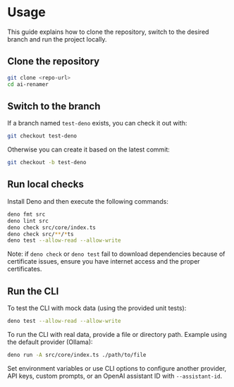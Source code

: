 # Usage

This guide explains how to clone the repository, switch to the desired branch
and run the project locally.

## Clone the repository

```bash
git clone <repo-url>
cd ai-renamer
```

## Switch to the branch

If a branch named `test-deno` exists, you can check it out with:

```bash
git checkout test-deno
```

Otherwise you can create it based on the latest commit:

```bash
git checkout -b test-deno
```

## Run local checks

Install Deno and then execute the following commands:

```bash
deno fmt src
deno lint src
deno check src/core/index.ts
deno check src/**/*ts
deno test --allow-read --allow-write
```

Note: if `deno check` or `deno test` fail to download dependencies because of
certificate issues, ensure you have internet access and the proper certificates.

## Run the CLI

To test the CLI with mock data (using the provided unit tests):

```bash
deno test --allow-read --allow-write
```

To run the CLI with real data, provide a file or directory path. Example using
the default provider (Ollama):

```bash
deno run -A src/core/index.ts ./path/to/file
```

Set environment variables or use CLI options to configure another provider, API
keys, custom prompts, or an OpenAI assistant ID with `--assistant-id`.

